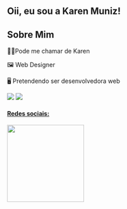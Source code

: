 ## Oii, eu sou a Karen Muniz!

<div class="SobreMim">
  <h2>Sobre Mim</h2>
  <p> ✌🏻Pode me chamar de Karen</p>
  <p> 🖼 Web Designer </p>
  <p> 🖥 Pretendendo ser desenvolvedora web </p>
</div>
  <div style="display: inline_block">
  <a href="https://www.instagram.com/kareenmuniz/" target="_blank"><img src="https://img.shields.io/badge/-Instagram-%23E4405F?style=for-the-badge&logo=instagram&logoColor=black" target="_blank"></a>
  <a href="https://www.linkedin.com/in/karen-muniz-913a97264/" target="_blank"><img src="https://img.shields.io/badge/-LinkedIn-%230077B5?style=for-the-badge&logo=linkedin&logoColor=black"target="_blank"</a> 
  </div>
<h4>Redes sociais:</h4>
<div>
    <a href="https://github.com/kareenmuniz">
    <!-- <img height="180em" src="https://github-readme-stats.vercel.app/api?username=kareenmuniz&show_icons=true&theme=dark&include_all_commits=true&count_private=true"/> -->
    <img height="180em" src="https://github-readme-stats.vercel.app/api/top-langs/?username=kareenmuniz&layout=compact&langs_count=16&theme=dark"/>
  </div>
